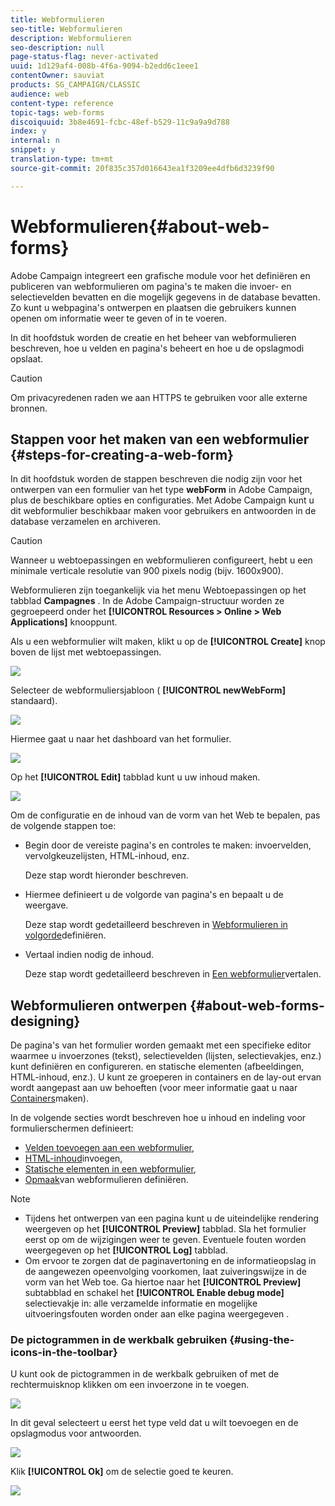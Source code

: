```yaml
---
title: Webformulieren
seo-title: Webformulieren
description: Webformulieren
seo-description: null
page-status-flag: never-activated
uuid: 1d129af4-008b-4f6a-9094-b2edd6c1eee1
contentOwner: sauviat
products: SG_CAMPAIGN/CLASSIC
audience: web
content-type: reference
topic-tags: web-forms
discoiquuid: 3b8e4691-fcbc-48ef-b529-11c9a9a9d788
index: y
internal: n
snippet: y
translation-type: tm+mt
source-git-commit: 20f835c357d016643ea1f3209ee4dfb6d3239f90

---
```



# Webformulieren{#about-web-forms}

Adobe Campaign integreert een grafische module voor het definiëren en publiceren van webformulieren om pagina&#39;s te maken die invoer- en selectievelden bevatten en die mogelijk gegevens in de database bevatten. Zo kunt u webpagina&#39;s ontwerpen en plaatsen die gebruikers kunnen openen om informatie weer te geven of in te voeren.

In dit hoofdstuk worden de creatie en het beheer van webformulieren beschreven, hoe u velden en pagina&#39;s beheert en hoe u de opslagmodi opslaat.

>[!CAUTION]
>
>Om privacyredenen raden we aan HTTPS te gebruiken voor alle externe bronnen.

## Stappen voor het maken van een webformulier {#steps-for-creating-a-web-form}

In dit hoofdstuk worden de stappen beschreven die nodig zijn voor het ontwerpen van een formulier van het type **webForm** in Adobe Campaign, plus de beschikbare opties en configuraties. Met Adobe Campaign kunt u dit webformulier beschikbaar maken voor gebruikers en antwoorden in de database verzamelen en archiveren.

>[!CAUTION]
>
>Wanneer u webtoepassingen en webformulieren configureert, hebt u een minimale verticale resolutie van 900 pixels nodig (bijv. 1600x900).

Webformulieren zijn toegankelijk via het menu Webtoepassingen op het tabblad **Campagnes** . In de Adobe Campaign-structuur worden ze gegroepeerd onder het **[!UICONTROL Resources > Online > Web Applications]** knooppunt.

Als u een webformulier wilt maken, klikt u op de **[!UICONTROL Create]** knop boven de lijst met webtoepassingen.

![](assets/webapp_create_new.png)

Selecteer de webformuliersjabloon ( **[!UICONTROL newWebForm]** standaard).

![](assets/s_ncs_admin_survey_select_template.png)

Hiermee gaat u naar het dashboard van het formulier.

![](assets/webapp_empty_dashboard.png)

Op het **[!UICONTROL Edit]** tabblad kunt u uw inhoud maken.

![](assets/webapp_edit_tab.png)

Om de configuratie en de inhoud van de vorm van het Web te bepalen, pas de volgende stappen toe:

* Begin door de vereiste pagina&#39;s en controles te maken: invoervelden, vervolgkeuzelijsten, HTML-inhoud, enz.

   Deze stap wordt hieronder beschreven.

* Hiermee definieert u de volgorde van pagina&#39;s en bepaalt u de weergave.

   Deze stap wordt gedetailleerd beschreven in [Webformulieren in volgorde](../../web/using/defining-web-forms-page-sequencing.md)definiëren.

* Vertaal indien nodig de inhoud.

   Deze stap wordt gedetailleerd beschreven in [Een webformulier](../../web/using/translating-a-web-form.md)vertalen.

## Webformulieren ontwerpen {#about-web-forms-designing}

De pagina&#39;s van het formulier worden gemaakt met een specifieke editor waarmee u invoerzones (tekst), selectievelden (lijsten, selectievakjes, enz.) kunt definiëren en configureren. en statische elementen (afbeeldingen, HTML-inhoud, enz.). U kunt ze groeperen in containers en de lay-out ervan wordt aangepast aan uw behoeften (voor meer informatie gaat u naar [Containers](../../web/using/defining-web-forms-layout.md#creating-containers)maken).

In de volgende secties wordt beschreven hoe u inhoud en indeling voor formulierschermen definieert:

* [Velden toevoegen aan een webformulier](../../web/using/adding-fields-to-a-web-form.md),
* [HTML-inhoud](../../web/using/static-elements-in-a-web-form.md#inserting-html-content)invoegen,
* [Statische elementen in een webformulier](../../web/using/static-elements-in-a-web-form.md),
* [Opmaak](../../web/using/defining-web-forms-layout.md)van webformulieren definiëren.

>[!NOTE]
>
>* Tijdens het ontwerpen van een pagina kunt u de uiteindelijke rendering weergeven op het **[!UICONTROL Preview]** tabblad. Sla het formulier eerst op om de wijzigingen weer te geven. Eventuele fouten worden weergegeven op het **[!UICONTROL Log]** tabblad.
>* Om ervoor te zorgen dat de paginavertoning en de informatieopslag in de aangewezen opeenvolging voorkomen, laat zuiveringswijze in de vorm van het Web toe. Ga hiertoe naar het **[!UICONTROL Preview]** subtabblad en schakel het **[!UICONTROL Enable debug mode]** selectievakje in: alle verzamelde informatie en mogelijke uitvoeringsfouten worden onder aan elke pagina weergegeven .
>



### De pictogrammen in de werkbalk gebruiken {#using-the-icons-in-the-toolbar}

U kunt ook de pictogrammen in de werkbalk gebruiken of met de rechtermuisknop klikken om een invoerzone in te voegen.

![](assets/s_ncs_admin_webform_add_selection.png)

In dit geval selecteert u eerst het type veld dat u wilt toevoegen en de opslagmodus voor antwoorden.

![](assets/s_ncs_admin_webform_select_storage.png)

Klik **[!UICONTROL Ok]** om de selectie goed te keuren.

![](assets/s_ncs_admin_webform_confirm_storage.png)

